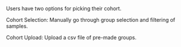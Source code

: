 Users have two options for picking their cohort.

Cohort Selection: Manually go through group selection and filtering of samples.

Cohort Upload: Upload a csv file of pre-made groups.
